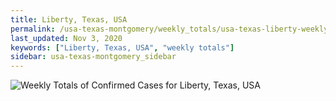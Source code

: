 ```yaml
---
title: Liberty, Texas, USA
permalink: /usa-texas-montgomery/weekly_totals/usa-texas-liberty-weekly_totals.html
last_updated: Nov 3, 2020
keywords: ["Liberty, Texas, USA", "weekly totals"]
sidebar: usa-texas-montgomery_sidebar
---
```


![Weekly Totals of Confirmed Cases for Liberty, Texas, USA](/covid_tracker/images/graphs/usa-texas-liberty-weekly_totals_graph.png)
